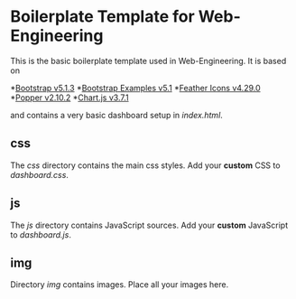 # Boilerplate Template for Web-Engineering

This is the basic boilerplate template used in Web-Engineering. It is based on

 *[Bootstrap v5.1.3](https://getbootstrap.com/)
 *[Bootstrap Examples v5.1](https://getbootstrap.com/docs/5.1/examples/)
 *[Feather Icons v4.29.0](https://feathericons.com/)
 *[Popper v2.10.2](https://popper.js.org/)
 *[Chart.js v3.7.1](https://www.chartjs.org/)

and contains a very basic dashboard setup in *index.html*.

## css

The *css* directory contains the main css styles. Add your **custom** CSS to *dashboard.css*.

## js

The *js* directory contains JavaScript sources. Add your **custom** JavaScript to *dashboard.js*.

## img

Directory *img* contains images. Place all your images here.
